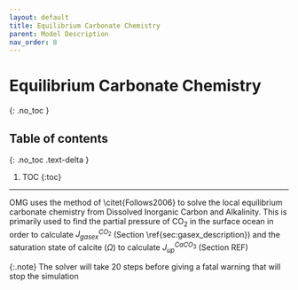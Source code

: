 ```yaml
---
layout: default
title: Equilibrium Carbonate Chemistry
parent: Model Description
nav_order: 8
---
```



# Equilibrium Carbonate Chemistry
{: .no_toc }

## Table of contents
{: .no_toc .text-delta }

1. TOC
{:toc}

---

OMG uses the method of \citet{Follows2006} to solve the local equilibrium carbonate chemistry from Dissolved Inorganic Carbon and Alkalinity. This is primarily used to find the partial pressure of CO$_2$ in the surface ocean in order to calculate $J_{gasex}^{CO_2}$ (Section \ref{sec:gasex_description}) and the saturation state of calcite ($\Omega$) to calculate $J_{up}^{CaCO_3}$ (Section REF)

{:.note}
The solver will take 20 steps before giving a fatal warning that will stop the simulation
